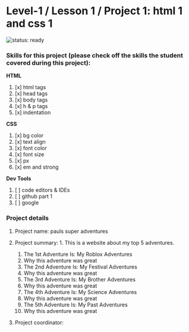 # Level-1 / Lesson 1 / Project 1: html 1 and css 1

![status: ready](https://img.shields.io/badge/status-ready-brightgreen.svg)

### Skills for this project (please check off the skills the student covered during this project):

**HTML**
 1. [x] html tags
 2. [x] head tags
 3. [x] body tags
 4. [x] h & p tags
 5. [x] indentation

**CSS**
  1. [x] bg color
  2. [x] text align
  3. [x] font color
  4. [x] font size
  5. [x] px
  6. [x] em and strong

**Dev Tools**
  1. [ ] code editors & IDEs
  2. [ ] github part 1
  3. [ ] google

### Project details
  1. Project name: pauls super adventures
  2. Project summary:
    1. This is a website about my top 5 adventures.
      1. The 1st Adventure Is: My Roblox Adventures
        1. Why this adventure was great
      2. The 2nd Adventure Is: My Festival Adventures
        1. Why this adventure was great
      3. The 3rd Adventure Is: My Brother Adventures
        1. Why this adventure was great
      4. The 4th Adventure Is: My Science Adventures
        1. Why this adventure was great
      5. The 5th Adventure Is: My Past Adventures
        1. Why this adventure was great
  
  3. Project coordinator:
